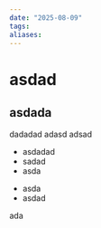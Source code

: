 ```yaml
---
date: "2025-08-09"
tags: 
aliases:
---
```

# asdad

## asdada
dadadad
adasd
adsad


- asdadad
- sadad
- asda

+ asda
+ asdad


ada
